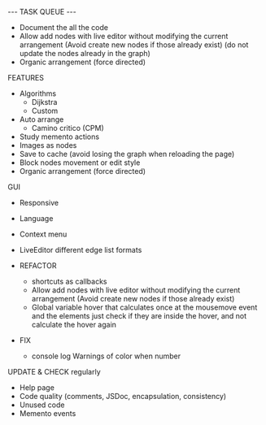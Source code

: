 
--- TASK QUEUE ---
- Document the all the code
- Allow add nodes with live editor without modifying the current arrangement (Avoid create new nodes if those already exist) (do not update the nodes already in the graph)
- Organic arrangement (force directed)

FEATURES
  - Algorithms 
    - Dijkstra
    - Custom
  - Auto arrange
    - Camino critico (CPM)
  - Study memento actions
  - Images as nodes
  - Save to cache (avoid losing the graph when reloading the page)
  - Block nodes movement or edit style
  - Organic arrangement (force directed)

GUI
  - Responsive
  - Language
  - Context menu
  - LiveEditor different edge list formats


- REFACTOR 
  - shortcuts as callbacks
  - Allow add nodes with live editor without modifying the current arrangement (Avoid create new nodes if those already exist)
  - Global variable hover that calculates once at the mousemove event and the elements just check if they are inside the hover, and not calculate the hover again

- FIX
  - console log Warnings of color when number

UPDATE & CHECK regularly
  - Help page
  - Code quality (comments, JSDoc, encapsulation, consistency)
  - Unused code
  - Memento events